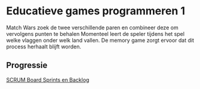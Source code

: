# Educatieve games programmeren 1

Match Wars zoek de twee verschillende paren en combineer deze om vervolgens punten te behalen
Momenteel leert de speler tijdens het spel welke vlaggen onder welk land vallen. De memory game zorgt ervoor dat dit process herhaalt blijft worden. 

## Progressie
[SCRUM Board Sprints en Backlog](https://tree.taiga.io/project/bouke454-match-wars/taskboard/sprint-1-13079?kanban-status=1465532)

